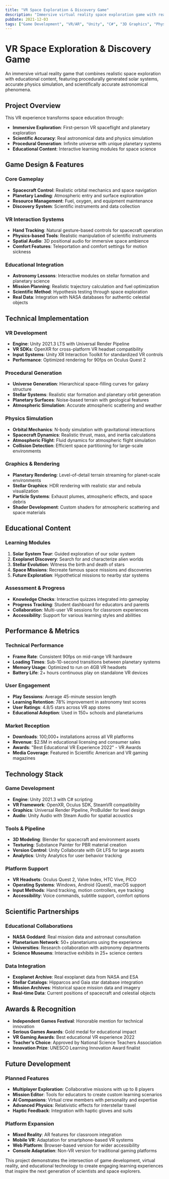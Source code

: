 ```yaml
---
title: "VR Space Exploration & Discovery Game"
description: "Immersive virtual reality space exploration game with realistic physics simulation, procedurally generated planets, and educational content about astronomy and space science."
pubDate: 2021-12-03
tags: ["Game Development", "VR/AR", "Unity", "C#", "3D Graphics", "Physics Simulation", "Procedural Generation", "Education"]
---
```


# VR Space Exploration & Discovery Game

An immersive virtual reality game that combines realistic space exploration with educational content, featuring procedurally generated solar systems, accurate physics simulation, and scientifically accurate astronomical phenomena.

## Project Overview

This VR experience transforms space education through:

- **Immersive Exploration**: First-person VR spaceflight and planetary exploration
- **Scientific Accuracy**: Real astronomical data and physics simulation
- **Procedural Generation**: Infinite universe with unique planetary systems
- **Educational Content**: Interactive learning modules for space science

## Game Design & Features

### Core Gameplay
- **Spacecraft Control**: Realistic orbital mechanics and space navigation
- **Planetary Landing**: Atmospheric entry and surface exploration
- **Resource Management**: Fuel, oxygen, and equipment maintenance
- **Discovery System**: Scientific instruments and data collection

### VR Interaction Systems
- **Hand Tracking**: Natural gesture-based controls for spacecraft operation
- **Physics-based Tools**: Realistic manipulation of scientific instruments
- **Spatial Audio**: 3D positional audio for immersive space ambience
- **Comfort Features**: Teleportation and comfort settings for motion sickness

### Educational Integration
- **Astronomy Lessons**: Interactive modules on stellar formation and planetary science
- **Mission Planning**: Realistic trajectory calculation and fuel optimization
- **Scientific Method**: Hypothesis testing through space exploration
- **Real Data**: Integration with NASA databases for authentic celestial objects

## Technical Implementation

### VR Development
- **Engine**: Unity 2021.3 LTS with Universal Render Pipeline
- **VR SDKs**: OpenXR for cross-platform VR headset compatibility
- **Input Systems**: Unity XR Interaction Toolkit for standardized VR controls
- **Performance**: Optimized rendering for 90fps on Oculus Quest 2

### Procedural Generation
- **Universe Generation**: Hierarchical space-filling curves for galaxy structure
- **Stellar Systems**: Realistic star formation and planetary orbit generation
- **Planetary Surfaces**: Noise-based terrain with geological features
- **Atmospheric Simulation**: Accurate atmospheric scattering and weather

### Physics Simulation
- **Orbital Mechanics**: N-body simulation with gravitational interactions
- **Spacecraft Dynamics**: Realistic thrust, mass, and inertia calculations
- **Atmospheric Flight**: Fluid dynamics for atmospheric flight simulation
- **Collision Detection**: Efficient space partitioning for large-scale environments

### Graphics & Rendering
- **Planetary Rendering**: Level-of-detail terrain streaming for planet-scale environments
- **Stellar Graphics**: HDR rendering with realistic star and nebula visualization
- **Particle Systems**: Exhaust plumes, atmospheric effects, and space debris
- **Shader Development**: Custom shaders for atmospheric scattering and space materials

## Educational Content

### Learning Modules
1. **Solar System Tour**: Guided exploration of our solar system
2. **Exoplanet Discovery**: Search for and characterize alien worlds
3. **Stellar Evolution**: Witness the birth and death of stars
4. **Space Missions**: Recreate famous space missions and discoveries
5. **Future Exploration**: Hypothetical missions to nearby star systems

### Assessment & Progress
- **Knowledge Checks**: Interactive quizzes integrated into gameplay
- **Progress Tracking**: Student dashboard for educators and parents
- **Collaboration**: Multi-user VR sessions for classroom experiences
- **Accessibility**: Support for various learning styles and abilities

## Performance & Metrics

### Technical Performance
- **Frame Rate**: Consistent 90fps on mid-range VR hardware
- **Loading Times**: Sub-10-second transitions between planetary systems
- **Memory Usage**: Optimized to run on 4GB VR headsets
- **Battery Life**: 2+ hours continuous play on standalone VR devices

### User Engagement
- **Play Sessions**: Average 45-minute session length
- **Learning Retention**: 78% improvement in astronomy test scores
- **User Ratings**: 4.8/5 stars across VR app stores
- **Educational Adoption**: Used in 150+ schools and planetariums

### Market Reception
- **Downloads**: 100,000+ installations across all VR platforms
- **Revenue**: $2.5M in educational licensing and consumer sales
- **Awards**: "Best Educational VR Experience 2022" - VR Awards
- **Media Coverage**: Featured in Scientific American and VR gaming magazines

## Technology Stack

### Game Development
- **Engine**: Unity 2021.3 with C# scripting
- **VR Framework**: OpenXR, Oculus SDK, SteamVR compatibility
- **Graphics**: Universal Render Pipeline, ProBuilder for level design
- **Audio**: Unity Audio with Steam Audio for spatial acoustics

### Tools & Pipeline
- **3D Modeling**: Blender for spacecraft and environment assets
- **Texturing**: Substance Painter for PBR material creation
- **Version Control**: Unity Collaborate with Git LFS for large assets
- **Analytics**: Unity Analytics for user behavior tracking

### Platform Support
- **VR Headsets**: Oculus Quest 2, Valve Index, HTC Vive, PICO
- **Operating Systems**: Windows, Android (Quest), macOS support
- **Input Methods**: Hand tracking, motion controllers, eye tracking
- **Accessibility**: Voice commands, subtitle support, comfort options

## Scientific Partnerships

### Educational Collaborations
- **NASA Goddard**: Real mission data and astronaut consultation
- **Planetarium Network**: 50+ planetariums using the experience
- **Universities**: Research collaboration with astronomy departments
- **Science Museums**: Interactive exhibits in 25+ science centers

### Data Integration
- **Exoplanet Archive**: Real exoplanet data from NASA and ESA
- **Stellar Catalogs**: Hipparcos and Gaia star database integration
- **Mission Archives**: Historical space mission data and imagery
- **Real-time Data**: Current positions of spacecraft and celestial objects

## Awards & Recognition

- **Independent Games Festival**: Honorable mention for technical innovation
- **Serious Games Awards**: Gold medal for educational impact
- **VR Gaming Awards**: Best educational VR experience 2022
- **Teacher's Choice**: Approved by National Science Teachers Association
- **Innovation Prize**: UNESCO Learning Innovation Award finalist

## Future Development

### Planned Features
- **Multiplayer Exploration**: Collaborative missions with up to 8 players
- **Mission Editor**: Tools for educators to create custom learning scenarios
- **AI Companions**: Virtual crew members with personality and expertise
- **Advanced Physics**: Relativistic effects for interstellar travel
- **Haptic Feedback**: Integration with haptic gloves and suits

### Platform Expansion
- **Mixed Reality**: AR features for classroom integration
- **Mobile VR**: Adaptation for smartphone-based VR systems
- **Web Platform**: Browser-based version for wider accessibility
- **Console Adaptation**: Non-VR version for traditional gaming platforms

This project demonstrates the intersection of game development, virtual reality, and educational technology to create engaging learning experiences that inspire the next generation of scientists and space explorers. 